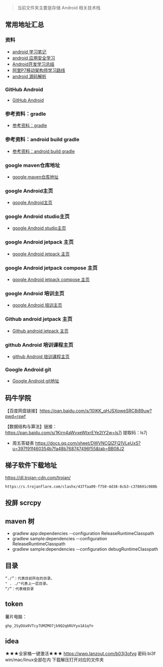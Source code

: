 > 当前文件夹主要是存储 Android 相关技术栈
## 常用地址汇总
### 资料
* [android 学习笔记](https://github.com/GcsSloop/AndroidNote)
* [android 应用安全学习](https://github.com/r0ysue/AndroidSecurityStudy)
* [Android开发学习总结](https://github.com/aserbao/AserbaosAndroid)
* [阿里P7移动架构师学习路线](https://github.com/Timdk857/Android-Architecture-knowledge-2-)
* [android 源码解析](https://github.com/LittleFriendsGroup/AndroidSdkSourceAnalysis)
### GitHub Android
* [GitHub Android ](https://github.com/android)
### 参考资料：gradle
* [参考资料：gradle](https://gradle.org/)
### 参考资料：android build gradle
* [参考资料：android build gradle](https://developer.android.com/studio/releases/gradle-plugin?hl=zh-cn)
### google maven仓库地址
* [google maven仓库地址](https://maven.google.com/web/index.html?)
### google Android主页
* [google Android主页](https://developer.android.com/)
### google Android studio主页
* [google Android studio主页](https://developer.android.com/studio)
### google Android jetpack 主页
* [google Android jetpack 主页](https://developer.android.com/jetpack)
### google Android jetpack compose 主页
* [google Android jetpack compose 主页](https://developer.android.com/jetpack/compose)
### google Android 培训主页
* [google Android 培训主页](https://developer.android.com/courses)
### Github android jetpack 主页
* [Github android jetpack 主页](https://github.com/androidx)
### github Android 培训课程主页
* [github Android 培训课程主页](https://github.com/google-developer-training)
### Google Android git 
* [Google Android git地址](https://android.googlesource.com/)

## 码牛学院
【百度网盘链接】https://pan.baidu.com/s/10IKK_qHJSXpweSRC8i89uw?pwd=rswf

【数据结构与算法】链接：https://pan.baidu.com/s/1Kirn4aWvxeWtxrEYe2tY2w=ls7j 提取码：ls7j
* 周五答疑表 https://docs.qq.com/sheet/DWVNCQlZFQ1VLeUxS?u=397f91f460354b7fa48b768747496f55&tab=BB08J2
## 梯子软件下载地址
https://dl.trojan-cdn.com/trojan/ 

````
https://s.trojanflare.com/clashx/437faa09-f750-4d38-8cb3-c378691c980b
````
## 投屏 scrcpy
## maven 树
* gradlew app:dependencies --configuration ReleaseRuntimeClasspath
* gradlew sample:dependencies --configuration ReleaseRuntimeClasspath
* gradlew sample:dependencies --configuration debugRuntimeClasspath
## 目录
````aidl
“./”：代表目前所在的目录。
" . ./"代表上一层目录。
“/”：代表根目录
````

## token
薯片电脑：
````java
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
````
## idea
★★★全家桶一键激活★★★
https://wwp.lanzout.com/b03j3ofvg
密码:bi3f
win/mac/linux全部在内 下载解压打开对应的文件夹
